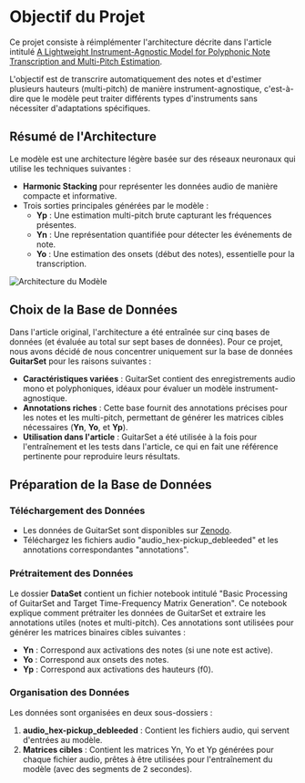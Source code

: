 # Objectif du Projet

Ce projet consiste à réimplémenter l'architecture décrite dans l'article intitulé [A Lightweight Instrument-Agnostic Model for Polyphonic Note Transcription and Multi-Pitch Estimation](https://arxiv.org/abs/2203.09893).

L'objectif est de transcrire automatiquement des notes et d'estimer plusieurs hauteurs (multi-pitch) de manière instrument-agnostique, c'est-à-dire que le modèle peut traiter différents types d'instruments sans nécessiter d'adaptations spécifiques.

## Résumé de l'Architecture

Le modèle est une architecture légère basée sur des réseaux neuronaux qui utilise les techniques suivantes :

- **Harmonic Stacking** pour représenter les données audio de manière compacte et informative.
- Trois sorties principales générées par le modèle :
  - **Yp** : Une estimation multi-pitch brute capturant les fréquences présentes.
  - **Yn** : Une représentation quantifiée pour détecter les événements de note.
  - **Yo** : Une estimation des onsets (début des notes), essentielle pour la transcription.

![Architecture du Modèle](image.png)

## Choix de la Base de Données

Dans l'article original, l'architecture a été entraînée sur cinq bases de données (et évaluée au total sur sept bases de données). Pour ce projet, nous avons décidé de nous concentrer uniquement sur la base de données **GuitarSet** pour les raisons suivantes :

- **Caractéristiques variées** : GuitarSet contient des enregistrements audio mono et polyphoniques, idéaux pour évaluer un modèle instrument-agnostique.
- **Annotations riches** : Cette base fournit des annotations précises pour les notes et les multi-pitch, permettant de générer les matrices cibles nécessaires (**Yn**, **Yo**, et **Yp**).
- **Utilisation dans l'article** : GuitarSet a été utilisée à la fois pour l'entraînement et les tests dans l'article, ce qui en fait une référence pertinente pour reproduire leurs résultats.

## Préparation de la Base de Données

### Téléchargement des Données

- Les données de GuitarSet sont disponibles sur [Zenodo](https://zenodo.org/record/3371780).
- Téléchargez les fichiers audio "audio_hex-pickup_debleeded" et les annotations correspondantes "annotations".

### Prétraitement des Données

Le dossier **DataSet** contient un fichier notebook intitulé "Basic Processing of GuitarSet and Target Time-Frequency Matrix Generation". Ce notebook explique comment prétraiter les données de GuitarSet et extraire les annotations utiles (notes et multi-pitch). Ces annotations sont utilisées pour générer les matrices binaires cibles suivantes :

- **Yn** : Correspond aux activations des notes (si une note est active).
- **Yo** : Correspond aux onsets des notes.
- **Yp** : Correspond aux activations des hauteurs (f0).

### Organisation des Données

Les données sont organisées en deux sous-dossiers :
1. **audio_hex-pickup_debleeded** : Contient les fichiers audio, qui servent d'entrées au modèle.
2. **Matrices cibles** : Contient les matrices Yn, Yo et Yp générées pour chaque fichier audio, prêtes à être utilisées pour l'entraînement du modèle (avec des segments de 2 secondes).
